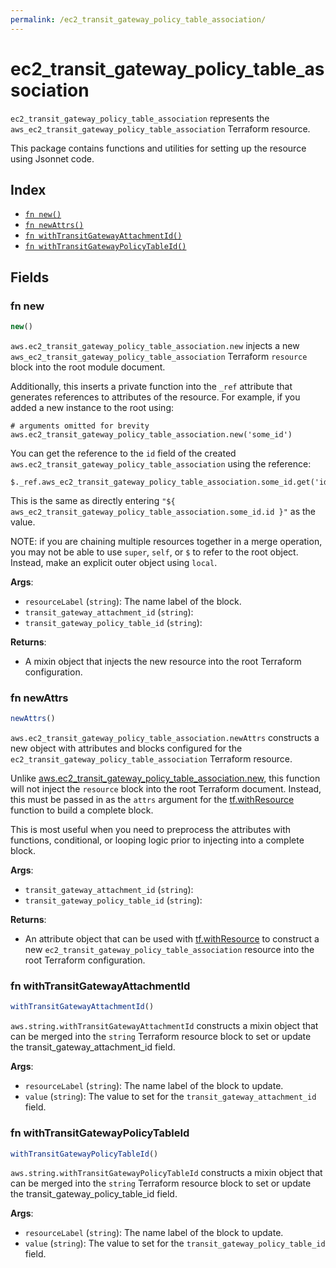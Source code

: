 ```yaml
---
permalink: /ec2_transit_gateway_policy_table_association/
---
```


# ec2_transit_gateway_policy_table_association

`ec2_transit_gateway_policy_table_association` represents the `aws_ec2_transit_gateway_policy_table_association` Terraform resource.



This package contains functions and utilities for setting up the resource using Jsonnet code.


## Index

* [`fn new()`](#fn-new)
* [`fn newAttrs()`](#fn-newattrs)
* [`fn withTransitGatewayAttachmentId()`](#fn-withtransitgatewayattachmentid)
* [`fn withTransitGatewayPolicyTableId()`](#fn-withtransitgatewaypolicytableid)

## Fields

### fn new

```ts
new()
```


`aws.ec2_transit_gateway_policy_table_association.new` injects a new `aws_ec2_transit_gateway_policy_table_association` Terraform `resource`
block into the root module document.

Additionally, this inserts a private function into the `_ref` attribute that generates references to attributes of the
resource. For example, if you added a new instance to the root using:

    # arguments omitted for brevity
    aws.ec2_transit_gateway_policy_table_association.new('some_id')

You can get the reference to the `id` field of the created `aws.ec2_transit_gateway_policy_table_association` using the reference:

    $._ref.aws_ec2_transit_gateway_policy_table_association.some_id.get('id')

This is the same as directly entering `"${ aws_ec2_transit_gateway_policy_table_association.some_id.id }"` as the value.

NOTE: if you are chaining multiple resources together in a merge operation, you may not be able to use `super`, `self`,
or `$` to refer to the root object. Instead, make an explicit outer object using `local`.

**Args**:
  - `resourceLabel` (`string`): The name label of the block.
  - `transit_gateway_attachment_id` (`string`): 
  - `transit_gateway_policy_table_id` (`string`): 

**Returns**:
- A mixin object that injects the new resource into the root Terraform configuration.


### fn newAttrs

```ts
newAttrs()
```


`aws.ec2_transit_gateway_policy_table_association.newAttrs` constructs a new object with attributes and blocks configured for the `ec2_transit_gateway_policy_table_association`
Terraform resource.

Unlike [aws.ec2_transit_gateway_policy_table_association.new](#fn-ec2transitgatewaypolicytableassociationnew), this function will not inject the `resource`
block into the root Terraform document. Instead, this must be passed in as the `attrs` argument for the
[tf.withResource](https://github.com/tf-libsonnet/core/tree/main/docs#fn-withresource) function to build a complete block.

This is most useful when you need to preprocess the attributes with functions, conditional, or looping logic prior to
injecting into a complete block.

**Args**:
  - `transit_gateway_attachment_id` (`string`): 
  - `transit_gateway_policy_table_id` (`string`): 

**Returns**:
  - An attribute object that can be used with [tf.withResource](https://github.com/tf-libsonnet/core/tree/main/docs#fn-withresource) to construct a new `ec2_transit_gateway_policy_table_association` resource into the root Terraform configuration.


### fn withTransitGatewayAttachmentId

```ts
withTransitGatewayAttachmentId()
```

`aws.string.withTransitGatewayAttachmentId` constructs a mixin object that can be merged into the `string`
Terraform resource block to set or update the transit_gateway_attachment_id field.



**Args**:
  - `resourceLabel` (`string`): The name label of the block to update.
  - `value` (`string`): The value to set for the `transit_gateway_attachment_id` field.


### fn withTransitGatewayPolicyTableId

```ts
withTransitGatewayPolicyTableId()
```

`aws.string.withTransitGatewayPolicyTableId` constructs a mixin object that can be merged into the `string`
Terraform resource block to set or update the transit_gateway_policy_table_id field.



**Args**:
  - `resourceLabel` (`string`): The name label of the block to update.
  - `value` (`string`): The value to set for the `transit_gateway_policy_table_id` field.
